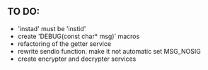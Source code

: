 TO DO:
-----

* 'instad' must be 'instid'
* create 'DEBUG(const char* msg)' macros
* refactoring of the getter service
* rewrite sendio function. make it not automatic set MSG_NOSIG
* create encrypter and decrypter services
